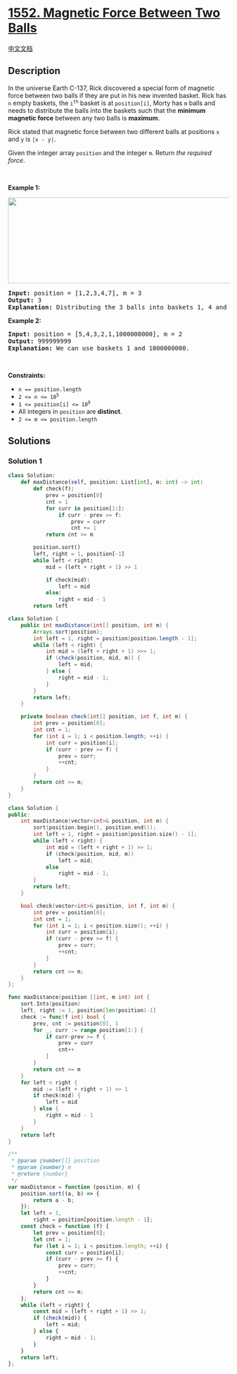 # [1552. Magnetic Force Between Two Balls](https://leetcode.com/problems/magnetic-force-between-two-balls)

[中文文档](/solution/1500-1599/1552.Magnetic%20Force%20Between%20Two%20Balls/README.md)

<!-- tags:Array,Binary Search,Sorting -->

<!-- difficulty:Medium -->

## Description

<p>In the universe Earth C-137, Rick discovered a special form of magnetic force between two balls if they are put in his new invented basket. Rick has <code>n</code> empty baskets, the <code>i<sup>th</sup></code> basket is at <code>position[i]</code>, Morty has <code>m</code> balls and needs to distribute the balls into the baskets such that the <strong>minimum magnetic force</strong> between any two balls is <strong>maximum</strong>.</p>

<p>Rick stated that magnetic force between two different balls at positions <code>x</code> and <code>y</code> is <code>|x - y|</code>.</p>

<p>Given the integer array <code>position</code> and the integer <code>m</code>. Return <em>the required force</em>.</p>

<p>&nbsp;</p>
<p><strong class="example">Example 1:</strong></p>
<img alt="" src="https://fastly.jsdelivr.net/gh/doocs/leetcode@main/solution/1500-1599/1552.Magnetic%20Force%20Between%20Two%20Balls/images/q3v1.jpg" style="width: 562px; height: 195px;" />
<pre>
<strong>Input:</strong> position = [1,2,3,4,7], m = 3
<strong>Output:</strong> 3
<strong>Explanation:</strong> Distributing the 3 balls into baskets 1, 4 and 7 will make the magnetic force between ball pairs [3, 3, 6]. The minimum magnetic force is 3. We cannot achieve a larger minimum magnetic force than 3.
</pre>

<p><strong class="example">Example 2:</strong></p>

<pre>
<strong>Input:</strong> position = [5,4,3,2,1,1000000000], m = 2
<strong>Output:</strong> 999999999
<strong>Explanation:</strong> We can use baskets 1 and 1000000000.
</pre>

<p>&nbsp;</p>
<p><strong>Constraints:</strong></p>

<ul>
	<li><code>n == position.length</code></li>
	<li><code>2 &lt;= n &lt;= 10<sup>5</sup></code></li>
	<li><code>1 &lt;= position[i] &lt;= 10<sup>9</sup></code></li>
	<li>All integers in <code>position</code> are <strong>distinct</strong>.</li>
	<li><code>2 &lt;= m &lt;= position.length</code></li>
</ul>

## Solutions

### Solution 1

<!-- tabs:start -->

```python
class Solution:
    def maxDistance(self, position: List[int], m: int) -> int:
        def check(f):
            prev = position[0]
            cnt = 1
            for curr in position[1:]:
                if curr - prev >= f:
                    prev = curr
                    cnt += 1
            return cnt >= m

        position.sort()
        left, right = 1, position[-1]
        while left < right:
            mid = (left + right + 1) >> 1

            if check(mid):
                left = mid
            else:
                right = mid - 1
        return left
```

```java
class Solution {
    public int maxDistance(int[] position, int m) {
        Arrays.sort(position);
        int left = 1, right = position[position.length - 1];
        while (left < right) {
            int mid = (left + right + 1) >>> 1;
            if (check(position, mid, m)) {
                left = mid;
            } else {
                right = mid - 1;
            }
        }
        return left;
    }

    private boolean check(int[] position, int f, int m) {
        int prev = position[0];
        int cnt = 1;
        for (int i = 1; i < position.length; ++i) {
            int curr = position[i];
            if (curr - prev >= f) {
                prev = curr;
                ++cnt;
            }
        }
        return cnt >= m;
    }
}
```

```cpp
class Solution {
public:
    int maxDistance(vector<int>& position, int m) {
        sort(position.begin(), position.end());
        int left = 1, right = position[position.size() - 1];
        while (left < right) {
            int mid = (left + right + 1) >> 1;
            if (check(position, mid, m))
                left = mid;
            else
                right = mid - 1;
        }
        return left;
    }

    bool check(vector<int>& position, int f, int m) {
        int prev = position[0];
        int cnt = 1;
        for (int i = 1; i < position.size(); ++i) {
            int curr = position[i];
            if (curr - prev >= f) {
                prev = curr;
                ++cnt;
            }
        }
        return cnt >= m;
    }
};
```

```go
func maxDistance(position []int, m int) int {
	sort.Ints(position)
	left, right := 1, position[len(position)-1]
	check := func(f int) bool {
		prev, cnt := position[0], 1
		for _, curr := range position[1:] {
			if curr-prev >= f {
				prev = curr
				cnt++
			}
		}
		return cnt >= m
	}
	for left < right {
		mid := (left + right + 1) >> 1
		if check(mid) {
			left = mid
		} else {
			right = mid - 1
		}
	}
	return left
}
```

```js
/**
 * @param {number[]} position
 * @param {number} m
 * @return {number}
 */
var maxDistance = function (position, m) {
    position.sort((a, b) => {
        return a - b;
    });
    let left = 1,
        right = position[position.length - 1];
    const check = function (f) {
        let prev = position[0];
        let cnt = 1;
        for (let i = 1; i < position.length; ++i) {
            const curr = position[i];
            if (curr - prev >= f) {
                prev = curr;
                ++cnt;
            }
        }
        return cnt >= m;
    };
    while (left < right) {
        const mid = (left + right + 1) >> 1;
        if (check(mid)) {
            left = mid;
        } else {
            right = mid - 1;
        }
    }
    return left;
};
```

<!-- tabs:end -->

<!-- end -->
